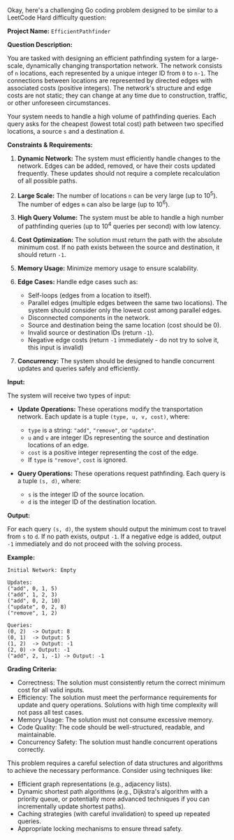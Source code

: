 Okay, here's a challenging Go coding problem designed to be similar to a LeetCode Hard difficulty question:

**Project Name:** `EfficientPathfinder`

**Question Description:**

You are tasked with designing an efficient pathfinding system for a large-scale, dynamically changing transportation network. The network consists of `n` locations, each represented by a unique integer ID from `0` to `n-1`.  The connections between locations are represented by directed edges with associated costs (positive integers). The network's structure and edge costs are not static; they can change at any time due to construction, traffic, or other unforeseen circumstances.

Your system needs to handle a high volume of pathfinding queries. Each query asks for the cheapest (lowest total cost) path between two specified locations, a source `s` and a destination `d`.

**Constraints & Requirements:**

1.  **Dynamic Network:** The system must efficiently handle changes to the network.  Edges can be added, removed, or have their costs updated frequently. These updates should not require a complete recalculation of all possible paths.

2.  **Large Scale:** The number of locations `n` can be very large (up to 10<sup>5</sup>). The number of edges `m` can also be large (up to 10<sup>6</sup>).

3.  **High Query Volume:** The system must be able to handle a high number of pathfinding queries (up to 10<sup>4</sup> queries per second) with low latency.

4.  **Cost Optimization:** The solution must return the path with the absolute minimum cost. If no path exists between the source and destination, it should return `-1`.

5.  **Memory Usage:**  Minimize memory usage to ensure scalability.

6.  **Edge Cases:** Handle edge cases such as:
    *   Self-loops (edges from a location to itself).
    *   Parallel edges (multiple edges between the same two locations). The system should consider only the lowest cost among parallel edges.
    *   Disconnected components in the network.
    *   Source and destination being the same location (cost should be 0).
    *   Invalid source or destination IDs (return `-1`).
    *   Negative edge costs (return `-1` immediately - do not try to solve it, this input is invalid)

7. **Concurrency:** The system should be designed to handle concurrent updates and queries safely and efficiently.

**Input:**

The system will receive two types of input:

*   **Update Operations:**  These operations modify the transportation network.  Each update is a tuple `(type, u, v, cost)`, where:
    *   `type` is a string: `"add"`, `"remove"`, or `"update"`.
    *   `u` and `v` are integer IDs representing the source and destination locations of an edge.
    *   `cost` is a positive integer representing the cost of the edge.
    *   If `type` is `"remove"`, `cost` is ignored.

*   **Query Operations:** These operations request pathfinding. Each query is a tuple `(s, d)`, where:
    *   `s` is the integer ID of the source location.
    *   `d` is the integer ID of the destination location.

**Output:**

For each query `(s, d)`, the system should output the minimum cost to travel from `s` to `d`. If no path exists, output `-1`.  If a negative edge is added, output `-1` immediately and do not proceed with the solving process.

**Example:**

```
Initial Network: Empty

Updates:
("add", 0, 1, 5)
("add", 1, 2, 3)
("add", 0, 2, 10)
("update", 0, 2, 8)
("remove", 1, 2)

Queries:
(0, 2)  -> Output: 8
(0, 1)  -> Output: 5
(1, 2)  -> Output: -1
(2, 0) -> Output: -1
("add", 2, 1, -1) -> Output: -1
```

**Grading Criteria:**

*   Correctness: The solution must consistently return the correct minimum cost for all valid inputs.
*   Efficiency: The solution must meet the performance requirements for update and query operations.  Solutions with high time complexity will not pass all test cases.
*   Memory Usage: The solution must not consume excessive memory.
*   Code Quality: The code should be well-structured, readable, and maintainable.
*   Concurrency Safety: The solution must handle concurrent operations correctly.

This problem requires a careful selection of data structures and algorithms to achieve the necessary performance.  Consider using techniques like:

*   Efficient graph representations (e.g., adjacency lists).
*   Dynamic shortest path algorithms (e.g., Dijkstra's algorithm with a priority queue, or potentially more advanced techniques if you can incrementally update shortest paths).
*   Caching strategies (with careful invalidation) to speed up repeated queries.
*   Appropriate locking mechanisms to ensure thread safety.
